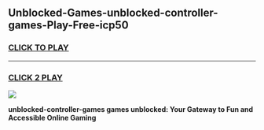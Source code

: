 
## Unblocked-Games-unblocked-controller-games-Play-Free-icp50
<h3>
<a href="https://premium76.site?title=unblocked-controller-games&ref=18A1">CLICK TO PLAY</a></h3>
<hr>

<h3>
<a href="https://premium76.site?title=unblocked-controller-games&ref=18A1">CLICK 2 PLAY</a>
  
</h3>

<a href="https://premium76.site?title=unblocked-controller-games&ref=18A1"><img src="https://clearcache.store/games.png"></a>


**unblocked-controller-games games unblocked: Your Gateway to Fun and Accessible Online Gaming**
